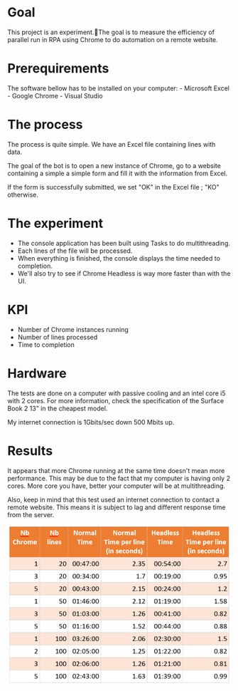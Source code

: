 # Goal

This project is an experiment.The goal is to measure the efficiency of parallel run in RPA using Chrome to do automation on a remote website.

# Prerequirements

The software bellow has to be installed on your computer: - Microsoft Excel - Google Chrome - Visual Studio

# The process

The process is quite simple.
We have an Excel file containing lines with data.

The goal of the bot is to open a new instance of Chrome, go to a website containing a simple a simple form and fill it with the information from Excel.

If the form is successfully submitted, we set "OK" in the Excel file ; "KO" otherwise.

# The experiment

- The console application has been built using Tasks to do multithreading.
- Each lines of the file will be processed.
- When everything is finished, the console displays the time needed to completion.
- We'll also try to see if Chrome Headless is way more faster than with the UI.

# KPI

- Number of Chrome instances running
- Number of lines processed
- Time to completion

# Hardware

The tests are done on a computer with passive cooling and an intel core i5 with 2 cores.
For more information, check the specification of the Surface Book 2 13" in the cheapest model.

My internet connection is 1Gbits/sec down 500 Mbits up.

# Results

It appears that more Chrome running at the same time doesn't mean more performance.
This may be due to the fact that my computer is having only 2 cores.
More core you have, better your computer will be at multithreading.

Also, keep in mind that this test used an internet connection to contact a remote website. This means it is subject to lag and different response time from the server.

![results](./results.png)
